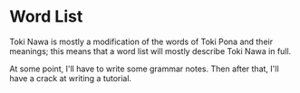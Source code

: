 Word List
=========

Toki Nawa is mostly a modification of the words of Toki Pona and their meanings;
this means that a word list will mostly describe Toki Nawa in full.

At some point, I'll have to write some grammar notes. 
Then after that, I'll have a crack at writing a tutorial.

